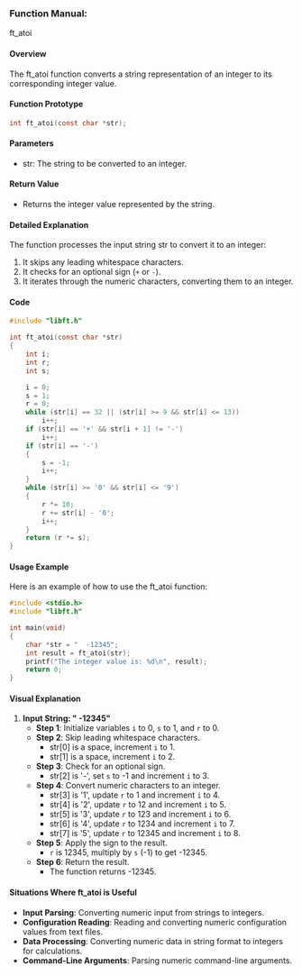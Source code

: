 ### Function Manual: 

ft_atoi

#### Overview
The ft_atoi function converts a string representation of an integer to its corresponding integer value.

#### Function Prototype
```c
int ft_atoi(const char *str);
```
#### Parameters
- str: The string to be converted to an integer.

#### Return Value
- Returns the integer value represented by the string.

#### Detailed Explanation
The function processes the input string str to convert it to an integer:
1. It skips any leading whitespace characters.
2. It checks for an optional sign (`+` or `-`).
3. It iterates through the numeric characters, converting them to an integer.

#### Code
```c
#include "libft.h"

int	ft_atoi(const char *str)
{
	int	i;
	int	r;
	int	s;

	i = 0;
	s = 1;
	r = 0;
	while (str[i] == 32 || (str[i] >= 9 && str[i] <= 13))
		i++;
	if (str[i] == '+' && str[i + 1] != '-')
		i++;
	if (str[i] == '-')
	{
		s = -1;
		i++;
	}
	while (str[i] >= '0' && str[i] <= '9')
	{
		r *= 10;
		r += str[i] - '0';
		i++;
	}
	return (r *= s);
}
```

#### Usage Example
Here is an example of how to use the ft_atoi function:
```c
#include <stdio.h>
#include "libft.h"

int main(void)
{
    char *str = "  -12345";
    int result = ft_atoi(str);
    printf("The integer value is: %d\n", result);
    return 0;
}
```

#### Visual Explanation
1. **Input String: "  -12345"**
   - **Step 1**: Initialize variables `i` to 0, `s` to 1, and `r` to 0.
   - **Step 2**: Skip leading whitespace characters.
     - str[0] is a space, increment `i` to 1.
     - str[1] is a space, increment `i` to 2.
   - **Step 3**: Check for an optional sign.
     - str[2] is '-', set `s` to -1 and increment `i` to 3.
   - **Step 4**: Convert numeric characters to an integer.
     - str[3] is '1', update `r` to 1 and increment `i` to 4.
     - str[4] is '2', update `r` to 12 and increment `i` to 5.
     - str[5] is '3', update `r` to 123 and increment `i` to 6.
     - str[6] is '4', update `r` to 1234 and increment `i` to 7.
     - str[7] is '5', update `r` to 12345 and increment `i` to 8.
   - **Step 5**: Apply the sign to the result.
     - `r` is 12345, multiply by `s` (-1) to get -12345.
   - **Step 6**: Return the result.
     - The function returns -12345.

#### Situations Where ft_atoi is Useful
- **Input Parsing**: Converting numeric input from strings to integers.
- **Configuration Reading**: Reading and converting numeric configuration values from text files.
- **Data Processing**: Converting numeric data in string format to integers for calculations.
- **Command-Line Arguments**: Parsing numeric command-line arguments.